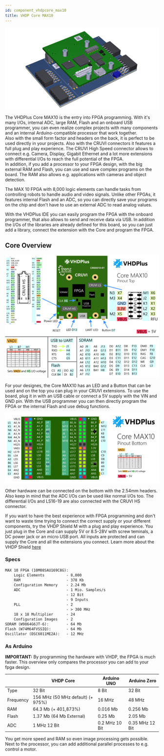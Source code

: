 ```yaml
---
id: component_vhdpcore_max10
title: VHDP Core MAX10
---
```


![VHDP Core MAX10](assets/vhdpcore/Items3.png)

The VHDPlus Core MAX10 is the entry into FPGA programming. With it's many I/Os, internal ADC, large RAM, Flash and an onboard USB programmer, you can even realize complex projects with many components and an internal Arduino-compatible processor that work together.<br/>
Also with the small form factor and headers on the back, it is perfect to be used directly in your projects. Also with the CRUVI connectors it features a full plug and play experience. The CRUVI High Speed connector allows to connect e.g. Camera, Display, Gigabit Ethernet and a lot more extensions with differential I/Os to reach the full potential of the FPGA.<br/>
In addition, if you add a processor to your FPGA design, with the big external RAM and Flash, you can use and save complex programs on the board. The RAM also allows e.g. applications with cameras and object detection.

The MAX 10 FPGA with 8,000 logic elements can handle tasks from controlling robots to handle audio and video signals. Unlike other FPGAs, it features internal Flash and an ADC, so you can directly save your programs on the chip and don't have to use an external ADC to read analog values.

With the VHDPlus IDE you can easily program the FPGA with the onboard programmer, that also allows to send and receive data via USB. In addition the I/Os of the libraries are already defined for this board, so you can just add a library, connect the extension with the Core and program the FPGA.

## Core Overview
![Core M Overview](assets/vhdpcore/Items2.png)

For your designes, the Core MAX10 has an LED and a Button that can be used and on the top you can plug in your CRUVI extensions.
To use the board, plug it in with an USB cable or connect a 5V supply with the VIN and GND pin. 
With the USB programmer you can then directly program the FPGA or the internal Flash and use debug functions. 

![Core M Overview](assets/vhdpcore/Items4.png)

Other hardware can be connected on the bottom with the 2.54mm headers. Also keep in mind that the ADC I/Os can be used like normal I/Os too.
The differential I/Os and LS16-19 are also connected with the CRUVI HS connector.

If you want to have the best experience with FPGA programming and don't want to waste time trying to connect the correct supply or your different components, try the VHDP Shield M with a plug and play experience. You just plug in the Core and can supply 5V or 8.5-28V with screw teminals, a DC power jack or an micro USB port. All inputs are protected and can supply the Core and all the extensions you connect. Learn more about the VHDP Shield [here](/docs/component_vhdpshield)
### Specs

    MAX 10 FPGA (10M08SAU169C8G):
        Logic Elements          - 8,000
        RAM                     - 378 Kb
        Configuration Memory    - 2.24 Mb
        ADC                     - 1 Mio. Samples/s
                                - 12 Bit
                                - 9 Inputs
        PLL                     - 2
                                - > 300 MHz
        18 x 18 Multiplier      - 24
        Configuration Images    - 2
    SDRAM (W9864G6JT-6):        - 64 Mb
    Flash (W74M64FVSSIQ):       - 64 Mb
    Oscillator (DSC6011ME2A):   - 12 MHz

### As Arduino
**IMPORTANT:** By programming the hardware with VHDP, the FPGA is much faster. This overview only compares the processor you can add to your fpga design.

| | VHDP Core | Arduino UNO | Arduino Zero |
|--|--|--|--|
| Type | 32 Bit | 8 Bit | 32 Bit |
| Frequency | 156 MHz (50 MHz default) (+ 975%) | 16 MHz | 48 MHz |
| RAM | 64.3 Mb (+ 401,873%) | 0.016 Mb | 0.256 Mb |
| Flash | 1.37 Mb (64 Mb External) | 0.25 Mb | 2.05 Mb |
| ADC | 1 MHz 12 Bit | 0.2 MHz 10 Bit | 0.35 MHz 12 Bit |

You get more speed and RAM so even image processing gets possible. Next to the processor, you can add additional parallel processes to e.g. control a motor.
